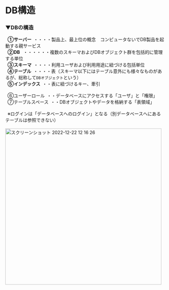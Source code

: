 # DB構造

### ▼DBの構造
&ensp;**①サーバー**&ensp;・・・・製品上、最上位の概念　コンピュータないでDB製品を起動する親サービス<br>
&ensp;**②DB**&ensp; ・・・・・・複数のスキーマおよびDBオブジェクト群を包括的に管理する単位<br>
&ensp;**③スキーマ**&ensp;・・・・利用ユーザおよび利用用途に紐づける包括単位<br>
&ensp;**④テーブル**&ensp;・・・・表（スキーマ以下にはテーブル意外にも様々なものがあるが、総称して`DBオブジェクト`という）<br>
&ensp;**⑤インデックス**&ensp;・・表に紐づけるキー、牽引<br>
<br>
&ensp;⑥ユーザーロール&ensp;・・データベースにアクセスする「ユーザ」と「権限」<br>
&ensp;⑦テーブルスペース&ensp;・・DBオブジェクトやデータを格納する「表領域」<br>
<br>
&ensp;※ログインは「データベースへのログイン」となる（別データベースへにあるテーブルは参照できない）<br>
<br>
<img width="492" alt="スクリーンショット 2022-12-22 12 16 26" src="https://user-images.githubusercontent.com/81621944/209047974-0a27a3a3-755c-4c46-a8d4-d5af4a4f669f.png">
<br>
